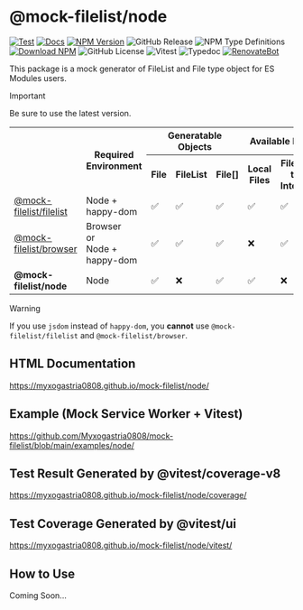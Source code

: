 # @mock-filelist/node

[![Test](https://github.com/Myxogastria0808/mock-filelist/actions/workflows/node-test.yaml/badge.svg)](https://github.com/Myxogastria0808/mock-filelist/actions/workflows/node-test.yaml)
[![Docs](https://github.com/Myxogastria0808/mock-filelist/actions/workflows/docs.yaml/badge.svg)](https://github.com/Myxogastria0808/mock-filelist/actions/workflows/docs.yaml)
[![NPM Version](https://img.shields.io/npm/v/@mock-filelist/node.svg)](https://www.npmjs.com/package/@mock-filelist/node)
![GitHub Release](https://img.shields.io/github/v/release/Myxogastria0808/mock-filelist)
![NPM Type Definitions](https://img.shields.io/npm/types/@mock-filelist/node)
[![Download NPM](https://img.shields.io/npm/dm/@mock-filelist/node.svg?style=flat)](https://www.npmjs.com/package/@mock-filelist/node)
![GitHub License](https://img.shields.io/github/license/Myxogastria0808/mock-filelist)
![Vitest](https://img.shields.io/badge/-vitest-6e9f18?style=flat&logo=vitest&logoColor=ffffff)
![Typedoc](https://img.shields.io/badge/docs-typedoc-blue?style=flat-square&logo=typescript&logoColor=white)
[![RenovateBot](https://img.shields.io/badge/RenovateBot-1A1F6C?logo=renovate&logoColor=fff)](#)

This package is a mock generator of FileList and File type object for ES Modules users.

> [!IMPORTANT]
> Be sure to use the latest version.

<table>
    <tbody>
        <tr>
            <th rowspan="2"></th>
            <th rowspan="2">Required Environment</th>
            <th colspan="3">Generatable Objects</th>
            <th colspan="2">Available Files</th>
        </tr>
        <tr>
            <th>File</th>
            <th>FileList</th>
            <th>File[]</th>
            <th>Local Files</th>
            <th>Files on the Internet</th>
        </tr>
        <tr>
            <td><a href="https://www.npmjs.com/package/@mock-filelist/filelist/">@mock-filelist/filelist</a></td>
            <td>Node + happy-dom</td>
            <td>✅</td>
            <td>✅</td>
            <td>✅</td>
            <td>✅</td>
            <td>✅</td>
        </tr>
        <tr>
            <td><a href="https://www.npmjs.com/package/@mock-filelist/browser/">@mock-filelist/browser</a></td>
            <td>Browser<br/>or</br/>Node + happy-dom</td>
            <td>✅</td>
            <td>✅</td>
            <td>✅</td>
            <td>❌</td>
            <td>✅</td>
        </tr>
        <tr>
            <td><strong>@mock-filelist/node</strong></td>
            <td>Node</td>
            <td>✅</td>
            <td>❌</td>
            <td>✅</td>
            <td>✅</td>
            <td>❌</td>
        </tr>
    </tbody>
</table>

> [!WARNING]
> If you use `jsdom` instead of `happy-dom`, you **cannot** use `@mock-filelist/filelist` and `@mock-filelist/browser`.

## HTML Documentation

https://myxogastria0808.github.io/mock-filelist/node/

## Example (Mock Service Worker + Vitest)

https://github.com/Myxogastria0808/mock-filelist/blob/main/examples/node/

## Test Result Generated by @vitest/coverage-v8

https://myxogastria0808.github.io/mock-filelist/node/coverage/

## Test Coverage Generated by @vitest/ui

https://myxogastria0808.github.io/mock-filelist/node/vitest/

## How to Use

Coming Soon...
